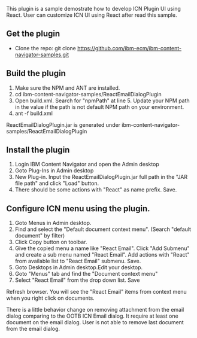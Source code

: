 This plugin is a sample demostrate how to develop ICN Plugin UI using React.
User can customize ICN UI using React after read this sample.



## Get the plugin
* Clone the repo: git clone https://github.com/ibm-ecm/ibm-content-navigator-samples.git


## Build the plugin

1. Make sure the NPM and ANT are installed.
2. cd ibm-content-navigator-samples/ReactEmailDialogPlugin
3. Open build.xml. Search for "npmPath" at line 5. Update your NPM path in the value if the path is not default NPM path on your environment.
4. ant -f build.xml 

ReactEmailDialogPlugin.jar is generated under ibm-content-navigator-samples/ReactEmailDialogPlugin

## Install the plugin
1. Login IBM Content Navigator and open the Admin desktop
2. Goto Plug-Ins in Admin desktop
3. New Plug-in. Input the ReactEmailDialogPlugin.jar full path in the "JAR file path" and click "Load" button.
4. There should be some actions with "React" as name prefix.  Save.


## Configure ICN menu using the plugin.
1. Goto Menus in Admin desktop.
2. Find and select the "Default document context menu". (Search "default document" by filter)
3. Click Copy button on toolbar.
4. Give the copied menu a name like "React Email".  Click "Add Submenu" and create a sub menu named "React Email". Add actions with "React" from available list to "React Email" submenu. Save.
5. Goto Desktops in Admin desktop.Edit your desktop.
6. Goto "Menus" tab and find the "Document context menu"
7. Select "React Email" from the drop down list.  Save

Refresh browser. You will see the "React Email" items from context menu when you right click on documents.

There is a little behavior change on removing attachment from the email dialog comparing to the OOTB ICN Email dialog. It require at least one document on the email dialog. User is not able to remove last document from the email dialog.
